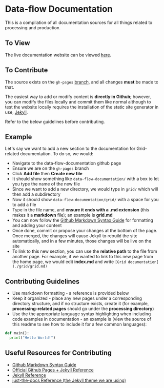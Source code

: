 # Data-flow Documentation
This is a compilation of all documentation sources for all things related to processing and production.

## To View

The live documentation website can be viewed [here](https://snoplus.github.io/data-flow-documentation/).

## To Contribute

The source exists on the `gh-pages` [branch](https://github.com/snoplus/data-flow-documentation/tree/gh-pages), and all changes **must** be made to that.

The easiest way to add or modify content is **directly in Github**; however, you can modify the files locally and commit them like normal although to test the website locally requires the installation of the static site generator in use, [Jekyll](https://jekyllrb.com/docs/).

Refer to the below guidelines before contributing.

## Example

Let's say we want to add a new section to the documentation for Grid-related documentation. To do so, we would:
* Navigate to the data-flow-documentation github page
* Ensure we are on the `gh-pages` branch
* Click **Add file** then **Create new file**
* It should show something like `data-flow-documentation/` with a box to let you type the name of the new file
* Since we want to add a new directory, we would type in `grid/` which will then add a subdirectory
* Now it should show `data-flow-documentation/grid/` with a space for you to add a file
* Type in the file name, and **ensure it ends with a .md extension** (this makes it a **markdown** file); an example is **grid.md**
* You can now follow the [Github Markdown Syntax Guide](https://guides.github.com/features/mastering-markdown/) for formatting and adding your content
* Once done, commit or propose your changes at the bottom of the page. Once merged, the changes will cause Jekyll to rebuild the site automatically, and in a few minutes, those changes will be live on the site
* To link to this new section, you can use the **relative path** to the file from another page. For example, if we wanted to link to this new page from the home page, we would edit **index.md** and write `[Grid documentation](./grid/grid.md)`

## Contributing Guidelines

* Use markdown formatting - a reference is provided below
* Keep it organized - place any new pages under a corresponding directory structure, and if no structure exists, create it (for example, **processing-related pages** should go under the **processing directory**)
* Use the the appropriate language syntax highlighting when including code examples in documentation - an example is (view the source of this readme to see how to include it for a few common languages):
```python
def main():
  print("Hello World!")
```
## Useful Resources for Contributing
* [Github Markdown Syntax Guide](https://guides.github.com/features/mastering-markdown/)
* [Official Github Pages + Jekyll Reference](https://docs.github.com/en/github/working-with-github-pages/setting-up-a-github-pages-site-with-jekyll)
* [Jekyll Reference](https://jekyllrb.com/docs/)
* [just-the-docs Reference (the Jekyll theme we are using)](https://pmarsceill.github.io/just-the-docs/)
